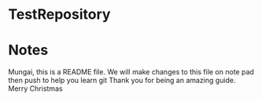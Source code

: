 # TestRepository
# Notes
Mungai, this is a README file. We will make changes to this file on note pad then push to help you learn git
Thank you for being an amazing guide.
Merry Christmas
